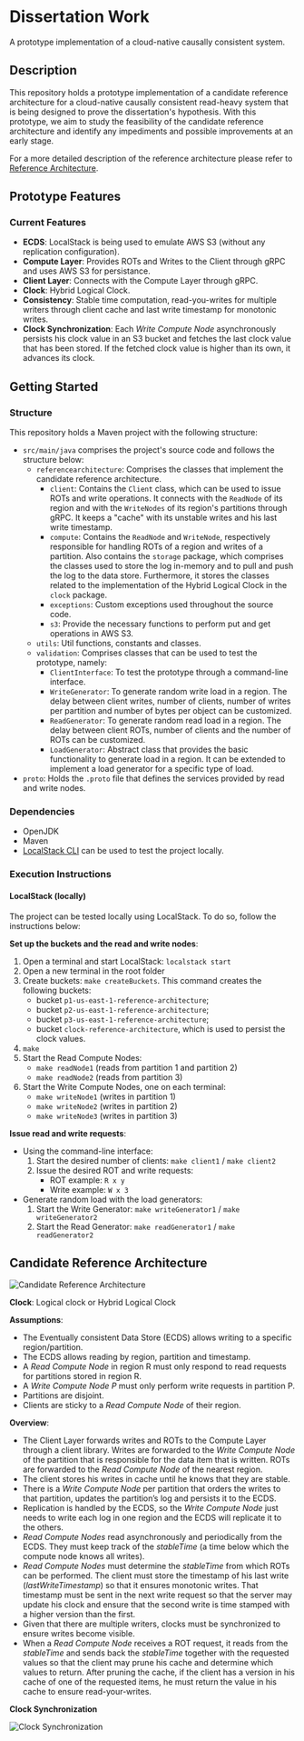 # Dissertation Work

A prototype implementation of a cloud-native causally consistent system. 

## Description

This repository holds a prototype implementation of a candidate reference architecture for a cloud-native causally consistent read-heavy system that is being designed to prove the dissertation's hypothesis. With this prototype, we aim to study the feasibility of the candidate reference architecture and identify any impediments and possible improvements at an early stage.

For a more detailed description of the reference architecture please refer to [Reference Architecture](#candidate-reference-architecture).


## Prototype Features
### Current Features
- **ECDS**: LocalStack is being used to emulate AWS S3 (without any replication configuration).
- **Compute Layer**: Provides ROTs and Writes to the Client through gRPC and uses AWS S3 for persistance.
- **Client Layer**: Connects with the Compute Layer through gRPC.
- **Clock**: Hybrid Logical Clock.
- **Consistency**: Stable time computation, read-you-writes for multiple writers through client cache and last write timestamp for monotonic writes.
- **Clock Synchronization**: Each *Write Compute Node* asynchronously persists his clock value in an S3 bucket and fetches the last clock value that has been stored. If the fetched clock value is higher than its own, it advances its clock.

## Getting Started

### Structure 
This repository holds a Maven project with the following structure:
- `src/main/java` comprises the project's source code and follows the structure below:
    - `referencearchitecture`: Comprises the classes that implement the candidate reference architecture.
        - `client`: Contains the `Client` class, which can be used to issue ROTs and write operations. It connects with the `ReadNode` of its region and with the `WriteNodes` of its region's partitions through gRPC. It keeps a "cache" with its unstable writes and his last write timestamp.
        - `compute`: Contains the `ReadNode` and `WriteNode`, respectively responsible for handling ROTs of a region and writes of a partition. Also contains the `storage` package, which comprises the classes used to store the log in-memory and to pull and push the log to the data store. Furthermore, it stores the classes related to the implementation of the Hybrid Logical Clock in the `clock` package.
        - `exceptions`: Custom exceptions used throughout the source code.
        - `s3`: Provide the necessary functions to perform put and get operations in AWS S3.
    - `utils`: Util functions, constants and classes.
    - `validation`: Comprises classes that can be used to test the prototype, namely:
        - `ClientInterface`: To test the prototype through a command-line interface.
        - `WriteGenerator`: To generate random write load in a region. The delay between client writes, number of clients, number of writes per partition and number of bytes per object can be customized. 
        - `ReadGenerator`: To generate random read load in a region. The delay between client ROTs, number of clients and the number of ROTs can be customized.
        - `LoadGenerator`: Abstract class that provides the basic functionality to generate load in a region. It can be extended to implement a load generator for a specific type of load.
- `proto`: Holds the `.proto` file that defines the services provided by read and write nodes.

### Dependencies
- OpenJDK
- Maven
- [LocalStack CLI](https://docs.localstack.cloud/getting-started/installation/) can be used to test the project locally.

### Execution Instructions
#### LocalStack (locally)
The project can be tested locally using LocalStack. To do so, follow the instructions below:

**Set up the buckets and the read and write nodes**:
1. Open a terminal and start LocalStack: `localstack start` 
2. Open a new terminal in the root folder
3. Create buckets: `make createBuckets`. This command creates the following buckets:
    - bucket `p1-us-east-1-reference-architecture`;
    - bucket `p2-us-east-1-reference-architecture`;
    - bucket `p3-us-east-1-reference-architecture`;
    - bucket `clock-reference-architecture`, which is used to persist the clock values.
4. `make`
5. Start the Read Compute Nodes:
    - `make readNode1` (reads from partition 1 and partition 2)
    - `make readNode2` (reads from partition 3)
6. Start the Write Compute Nodes, one on each terminal:
    - `make writeNode1` (writes in partition 1)
    - `make writeNode2` (writes in partition 2)
    - `make writeNode3` (writes in partition 3)

**Issue read and write requests**:
- Using the command-line interface:
    1. Start the desired number of clients: `make client1` / `make client2`
    2. Issue the desired ROT and write requests:
        - ROT example: `R x y`
        - Write example: `W x 3`
- Generate random load with the load generators:
    1. Start the Write Generator: `make writeGenerator1` / `make writeGenerator2`
    2. Start the Read Generator: `make readGenerator1` / `make readGenerator2`

## Candidate Reference Architecture

![Candidate Reference Architecture](images/reference-architecture.png)

**Clock**: 
Logical clock or Hybrid Logical Clock

**Assumptions**: 
- The Eventually consistent Data Store (ECDS) allows writing to a specific region/partition.
- The ECDS allows reading by region, partition and timestamp.
- A *Read Compute Node* in region R must only respond to read requests for partitions stored in region R.
- A *Write Compute Node P* must only perform write requests in partition P. 
- Partitions are disjoint.
- Clients are sticky to a *Read Compute Node* of their region.

**Overview**:
- The Client Layer forwards writes and ROTs to the Compute Layer through a client library. Writes are forwarded to the *Write Compute Node* of the partition that is responsible for the data item that is written. ROTs are forwarded to the *Read Compute Node* of the nearest region.
- The client stores his writes in cache until he knows that they are stable. 
- There is a *Write Compute Node* per partition that orders the writes to that partition, updates the partition’s log and persists it to the ECDS.
- Replication is handled by the ECDS, so the *Write Compute Node* just needs to write each log in one region and the ECDS will replicate it to the others.
- *Read Compute Nodes* read asynchronously and periodically from the ECDS. They must keep track of the *stableTime* (a time below which the compute node knows all writes).
- *Read Compute Nodes* must determine the *stableTime* from which ROTs can be performed. The client must store the timestamp of his last write (*lastWriteTimestamp*) so that it ensures monotonic writes. That timestamp must be sent in the next write request so that the server may update his clock and ensure that the second write is time stamped with a higher version than the first.
- Given that there are multiple writers, clocks must be synchronized to ensure writes become visible.
- When a *Read Compute Node* receives a ROT request, it reads from the *stableTime* and sends back the *stableTime* together with the requested values so that the client may prune his cache and determine which values to return. After pruning the cache, if the client has a version in his cache of one of the requested items, he must return the value in his cache to ensure read-your-writes.

**Clock Synchronization**

![Clock Synchronization](images/clock-sync.png)

